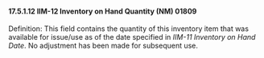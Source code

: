 #### 17.5.1.12 IIM-12 Inventory on Hand Quantity (NM) 01809

Definition: This field contains the quantity of this inventory item that was available for issue/use as of the date specified in _IIM-11 Inventory on Hand Date_. No adjustment has been made for subsequent use.
